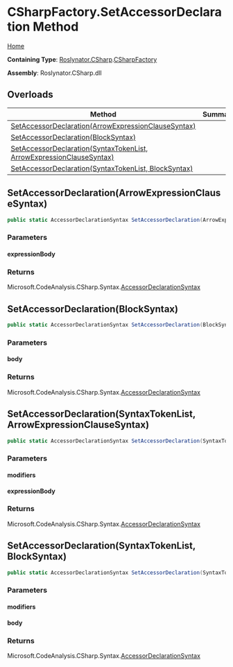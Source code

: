 # CSharpFactory\.SetAccessorDeclaration Method

[Home](../../../../README.md)

**Containing Type**: [Roslynator.CSharp](../../README.md)\.[CSharpFactory](../README.md)

**Assembly**: Roslynator\.CSharp\.dll

## Overloads

| Method | Summary |
| ------ | ------- |
| [SetAccessorDeclaration(ArrowExpressionClauseSyntax)](#Roslynator_CSharp_CSharpFactory_SetAccessorDeclaration_Microsoft_CodeAnalysis_CSharp_Syntax_ArrowExpressionClauseSyntax_) | |
| [SetAccessorDeclaration(BlockSyntax)](#Roslynator_CSharp_CSharpFactory_SetAccessorDeclaration_Microsoft_CodeAnalysis_CSharp_Syntax_BlockSyntax_) | |
| [SetAccessorDeclaration(SyntaxTokenList, ArrowExpressionClauseSyntax)](#Roslynator_CSharp_CSharpFactory_SetAccessorDeclaration_Microsoft_CodeAnalysis_SyntaxTokenList_Microsoft_CodeAnalysis_CSharp_Syntax_ArrowExpressionClauseSyntax_) | |
| [SetAccessorDeclaration(SyntaxTokenList, BlockSyntax)](#Roslynator_CSharp_CSharpFactory_SetAccessorDeclaration_Microsoft_CodeAnalysis_SyntaxTokenList_Microsoft_CodeAnalysis_CSharp_Syntax_BlockSyntax_) | |

## SetAccessorDeclaration\(ArrowExpressionClauseSyntax\)<a name="Roslynator_CSharp_CSharpFactory_SetAccessorDeclaration_Microsoft_CodeAnalysis_CSharp_Syntax_ArrowExpressionClauseSyntax_"></a>

```csharp
public static AccessorDeclarationSyntax SetAccessorDeclaration(ArrowExpressionClauseSyntax expressionBody)
```

### Parameters

#### expressionBody

### Returns

Microsoft\.CodeAnalysis\.CSharp\.Syntax\.[AccessorDeclarationSyntax](https://docs.microsoft.com/en-us/dotnet/api/microsoft.codeanalysis.csharp.syntax.accessordeclarationsyntax)

## SetAccessorDeclaration\(BlockSyntax\)<a name="Roslynator_CSharp_CSharpFactory_SetAccessorDeclaration_Microsoft_CodeAnalysis_CSharp_Syntax_BlockSyntax_"></a>

```csharp
public static AccessorDeclarationSyntax SetAccessorDeclaration(BlockSyntax body)
```

### Parameters

#### body

### Returns

Microsoft\.CodeAnalysis\.CSharp\.Syntax\.[AccessorDeclarationSyntax](https://docs.microsoft.com/en-us/dotnet/api/microsoft.codeanalysis.csharp.syntax.accessordeclarationsyntax)

## SetAccessorDeclaration\(SyntaxTokenList, ArrowExpressionClauseSyntax\)<a name="Roslynator_CSharp_CSharpFactory_SetAccessorDeclaration_Microsoft_CodeAnalysis_SyntaxTokenList_Microsoft_CodeAnalysis_CSharp_Syntax_ArrowExpressionClauseSyntax_"></a>

```csharp
public static AccessorDeclarationSyntax SetAccessorDeclaration(SyntaxTokenList modifiers, ArrowExpressionClauseSyntax expressionBody)
```

### Parameters

#### modifiers

#### expressionBody

### Returns

Microsoft\.CodeAnalysis\.CSharp\.Syntax\.[AccessorDeclarationSyntax](https://docs.microsoft.com/en-us/dotnet/api/microsoft.codeanalysis.csharp.syntax.accessordeclarationsyntax)

## SetAccessorDeclaration\(SyntaxTokenList, BlockSyntax\)<a name="Roslynator_CSharp_CSharpFactory_SetAccessorDeclaration_Microsoft_CodeAnalysis_SyntaxTokenList_Microsoft_CodeAnalysis_CSharp_Syntax_BlockSyntax_"></a>

```csharp
public static AccessorDeclarationSyntax SetAccessorDeclaration(SyntaxTokenList modifiers, BlockSyntax body)
```

### Parameters

#### modifiers

#### body

### Returns

Microsoft\.CodeAnalysis\.CSharp\.Syntax\.[AccessorDeclarationSyntax](https://docs.microsoft.com/en-us/dotnet/api/microsoft.codeanalysis.csharp.syntax.accessordeclarationsyntax)

